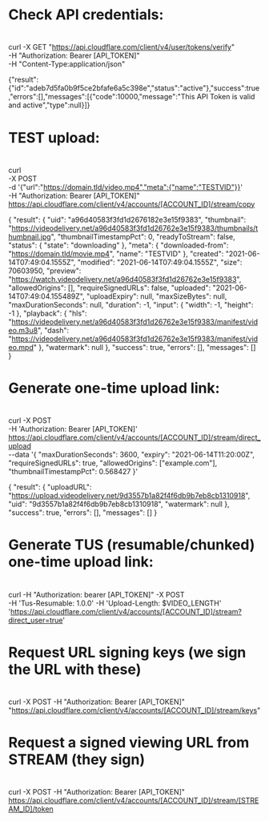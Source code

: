 #
# Check API credentials:
#
curl -X GET "https://api.cloudflare.com/client/v4/user/tokens/verify" \
     -H "Authorization: Bearer [API_TOKEN]" \
     -H "Content-Type:application/json"

{"result":{"id":"adeb7d5fa0b9f5ce2bfafe6a5c398e","status":"active"},"success":true,"errors":[],"messages":[{"code":10000,"message":"This API Token is valid and active","type":null}]}


#
# TEST upload:
#
curl \
-X POST \
-d '{"url":"https://domain.tld/video.mp4","meta":{"name":"TESTVID"}}' \
-H "Authorization: Bearer [API_TOKEN]" \
https://api.cloudflare.com/client/v4/accounts/[ACCOUNT_ID]/stream/copy

{
  "result": {
    "uid": "a96d40583f3fd1d2676182e3e15f9383",
    "thumbnail": "https://videodelivery.net/a96d40583f3fd1d26762e3e15f9383/thumbnails/thumbnail.jpg",
    "thumbnailTimestampPct": 0,
    "readyToStream": false,
    "status": {
      "state": "downloading"
    },
    "meta": {
      "downloaded-from": "https://domain.tld/movie.mp4",
      "name": "TESTVID"
    },
    "created": "2021-06-14T07:49:04.1555Z",
    "modified": "2021-06-14T07:49:04.1555Z",
    "size": 70603950,
    "preview": "https://watch.videodelivery.net/a96d40583f3fd1d26762e3e15f9383",
    "allowedOrigins": [],
    "requireSignedURLs": false,
    "uploaded": "2021-06-14T07:49:04.155489Z",
    "uploadExpiry": null,
    "maxSizeBytes": null,
    "maxDurationSeconds": null,
    "duration": -1,
    "input": {
      "width": -1,
      "height": -1
    },
    "playback": {
      "hls": "https://videodelivery.net/a96d40583f3fd1d26762e3e15f9383/manifest/video.m3u8",
      "dash": "https://videodelivery.net/a96d40583f3fd1d26762e3e15f9383/manifest/video.mpd"
    },
    "watermark": null
  },
  "success": true,
  "errors": [],
  "messages": []
}

#
# Generate one-time upload link:
#
curl -X POST \
 -H 'Authorization: Bearer [API_TOKEN]' \
https://api.cloudflare.com/client/v4/accounts/[ACCOUNT_ID]/stream/direct_upload \
 --data '{
    "maxDurationSeconds": 3600,
    "expiry": "2021-06-14T11:20:00Z",
    "requireSignedURLs": true,
    "allowedOrigins": ["example.com"],
    "thumbnailTimestampPct": 0.568427
 }'

 {
   "result": {
     "uploadURL": "https://upload.videodelivery.net/9d3557b1a82f4f6db9b7eb8cb1310918",
     "uid": "9d3557b1a82f4f6db9b7eb8cb1310918",
     "watermark": null
   },
   "success": true,
   "errors": [],
   "messages": []
 }

#
# Generate TUS (resumable/chunked) one-time upload link:
#
curl -H "Authorization: bearer [API_TOKEN]" -X POST \
 -H 'Tus-Resumable: 1.0.0' -H 'Upload-Length: $VIDEO_LENGTH' \
 'https://api.cloudflare.com/client/v4/accounts/[ACCOUNT_ID]/stream?direct_user=true'

#
# Request URL signing keys (we sign the URL with these)
#
curl -X POST -H "Authorization: Bearer [API_TOKEN]"  "https://api.cloudflare.com/client/v4/accounts/[ACCOUNT_ID]/stream/keys"

#
# Request a signed viewing URL from STREAM (they sign)
#
curl -X POST -H "Authorization: Bearer [API_TOKEN]" \
 https://api.cloudflare.com/client/v4/accounts/[ACCOUNT_ID]/stream/[STREAM_ID]/token


